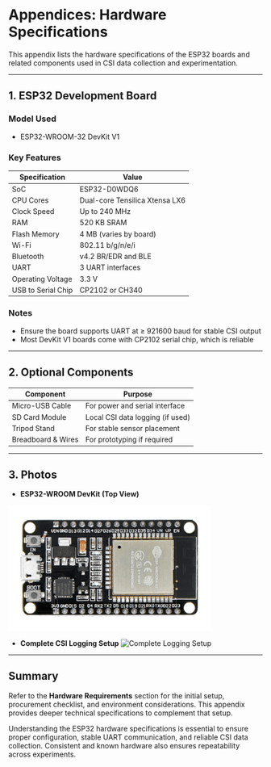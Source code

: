 # Appendices: Hardware Specifications

This appendix lists the hardware specifications of the ESP32 boards and related components used in CSI data collection and experimentation.

---

## 1. ESP32 Development Board

### Model Used
- ESP32-WROOM-32 DevKit V1

### Key Features
| Specification         | Value                             |
|----------------------|------------------------------------|
| SoC                  | ESP32-D0WDQ6                       |
| CPU Cores            | Dual-core Tensilica Xtensa LX6     |
| Clock Speed          | Up to 240 MHz                      |
| RAM                  | 520 KB SRAM                        |
| Flash Memory         | 4 MB (varies by board)             |
| Wi-Fi                | 802.11 b/g/n/e/i                   |
| Bluetooth            | v4.2 BR/EDR and BLE                |
| UART                 | 3 UART interfaces                  |
| Operating Voltage    | 3.3 V                              |
| USB to Serial Chip   | CP2102 or CH340                    |

### Notes
- Ensure the board supports UART at ≥ 921600 baud for stable CSI output
- Most DevKit V1 boards come with CP2102 serial chip, which is reliable

---

## 2. Optional Components

| Component             | Purpose                          |
|----------------------|----------------------------------|
| Micro-USB Cable       | For power and serial interface   |
| SD Card Module        | Local CSI data logging (if used) |
| Tripod Stand          | For stable sensor placement      |
| Breadboard & Wires    | For prototyping if required      |

---

## 3. Photos

- **ESP32-WROOM DevKit (Top View)**
<img src="../images/esp32-board-top.jpg" alt="ESP32 Board Top View" width="400"/>

- **Complete CSI Logging Setup**
  <img src="images/esp32-setup-complete.jpg" alt="Complete Logging Setup" width="500"/>

---

## Summary

Refer to the **Hardware Requirements** section for the initial setup, procurement checklist, and environment considerations. This appendix provides deeper technical specifications to complement that setup.

Understanding the ESP32 hardware specifications is essential to ensure proper configuration, stable UART communication, and reliable CSI data collection. Consistent and known hardware also ensures repeatability across experiments.

